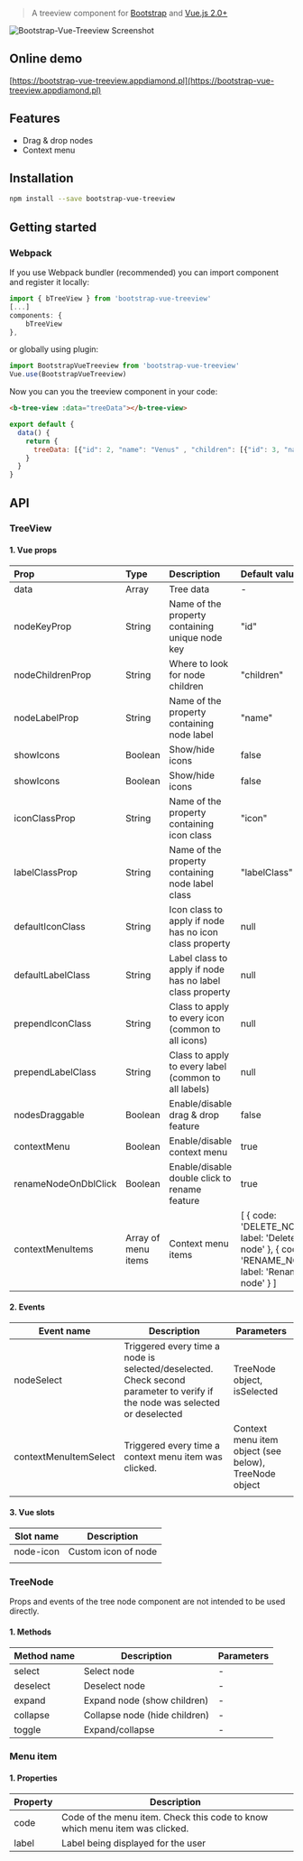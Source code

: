 

> A treeview component for [Bootstrap](https://getbootstrap.com/) and [Vue.js 2.0+](https://vuejs.org/)

![Bootstrap-Vue-Treeview Screenshot](https://raw.githubusercontent.com/kamil-lip/bootstrap-4-vue-treeview/master/screenshot.png)

## Online demo
[https://bootstrap-vue-treeview.appdiamond.pl](https://bootstrap-vue-treeview.appdiamond.pl)

## Features
- Drag & drop nodes
- Context menu

## Installation
```bash
npm install --save bootstrap-vue-treeview
```
## Getting started

### Webpack
If you use Webpack bundler (recommended) you can import component and register it locally:

```javascript
import { bTreeView } from 'bootstrap-vue-treeview'
[...]
components: {
	bTreeView
},
```
or globally using plugin:
```javascript
import BootstrapVueTreeview from 'bootstrap-vue-treeview'
Vue.use(BootstrapVueTreeview)
```

Now you can you the treeview component in your code:
```html
<b-tree-view :data="treeData"></b-tree-view>
```
```javascript
export default {
  data() {
    return {
      treeData: [{"id": 2, "name": "Venus" , "children": [{"id": 3, "name": "Neptune"}, {"id": 4, "name": "Stratus"} ] } ]
    }
  }
}
```

## API

### TreeView
#### 1. Vue props

| Prop             | Type          | Description            | Default value  | Required |
| :--------------- |:--------------|:-----------------------|:--------------|:------|
| data             | Array         | Tree data                      | - | Yes |
| nodeKeyProp      | String        | Name of the property containing unique node key | "id" | No |
| nodeChildrenProp | String        | Where to look for node children | "children" | No
| nodeLabelProp    | String        | Name of the property containing node label | "name" | No
| showIcons        | Boolean       | Show/hide icons        | false | No
| showIcons        | Boolean       | Show/hide icons        | false | No
| iconClassProp    | String        | Name of the property containing icon class | "icon" | No
| labelClassProp   | String        | Name of the property containing node label class | "labelClass" | No
| defaultIconClass | String        | Icon class to apply if node has no icon class property | null | No
| defaultLabelClass| String        | Label class to apply if node has no label class property | null | No
| prependIconClass | String        | Class to apply to every icon (common to all icons) | null | No
| prependLabelClass| String        | Class to apply to every label (common to all labels) | null | No
| nodesDraggable   | Boolean       | Enable/disable drag & drop feature | false | No
| contextMenu      | Boolean       | Enable/disable context menu | true | No
| renameNodeOnDblClick | Boolean   | Enable/disable double click to rename feature | true | No
| contextMenuItems | Array of menu items         | Context menu items | [ { code: 'DELETE_NODE', label: 'Delete node' }, { code: 'RENAME_NODE', label: 'Rename node' } ] | No

#### 2. Events

| Event name            | Description                                                                                                                 | Parameters                                |
|-----------------------|-----------------------------------------------------------------------------------------------------------------------------|-------------------------------------------|
| nodeSelect            | Triggered every time a node is selected/deselected. Check second parameter to verify if the node was selected or deselected | TreeNode object, isSelected              |
| contextMenuItemSelect | Triggered every time a context menu item was clicked.                                                                       | Context menu item object (see below), TreeNode object |
|                       |                                                                                                                             |                                           |

#### 3. Vue slots

| Slot name             | Description                                                                                                                 |
|-----------------------|-----------------------------------------------------------------------------------------------------------------------------|
| node-icon             | Custom icon of node                                                                                                         |
|                       |                                                                                                                             |

### TreeNode

Props and events of the tree node component are not intended to be used directly.
#### 1. Methods
| Method name | Description                   | Parameters |
|-------------|-------------------------------|------------|
| select      | Select node                   | -          |
| deselect    | Deselect node                 | -          |
| expand      | Expand node (show children)   | -          |
| collapse    | Collapse node (hide children) | -          |
| toggle      | Expand/collapse               | -          |

### Menu item

#### 1. Properties

| Property | Description                        |
|----------|------------------------------------|
| code     | Code of the menu item. Check this code to know which menu item was clicked.            |
| label    | Label being displayed for the user |

